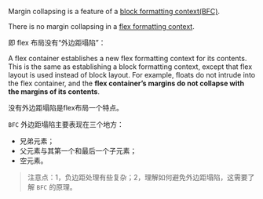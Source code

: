 Margin collapsing is a feature of a [block formatting context(BFC)](https://www.w3.org/TR/CSS22/box.html#collapsing-margins).   

There is no margin collapsing in a [flex formatting context](https://www.w3.org/TR/css-flexbox-1/#flex-containers).   

即 flex 布局没有“外边距塌陷”：  

A flex container establishes a new flex formatting context for its contents. This is the same as establishing a block formatting context, except that flex layout is used instead of block layout. For example, floats do not intrude into the flex container, and the **flex container’s margins do not collapse with the margins of its contents**.  

没有外边距塌陷是flex布局一个特点。   

`BFC` 外边距塌陷主要表现在三个地方：   

- 兄弟元素；
- 父元素与其第一个和最后一个子元素；
- 空元素。

> 注意点：1，负边距处理有些复杂；2，理解如何避免外边距塌陷，这需要了解 `BFC` 的原理。
